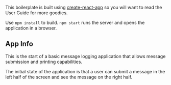 This boilerplate is built using [create-react-app](https://github.com/facebook/create-react-app) so you will want to read the User Guide for more goodies.

Use `npm install` to build.
`npm start` runs the server and opens the application in a browser.

## App Info

This is the start of a basic message logging application that allows message submission and printing capabilities.

The initial state of the application is that a user can submit a message in the left half of the screen and see the message on the right half.

